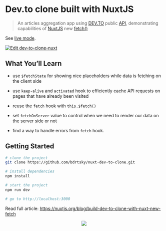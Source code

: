 # Dev.to clone built with NuxtJS

> An articles aggregation app using [DEV.TO](https://dev.to) public [API](https://docs.dev.to/api/), demonstrating capabilities of [NuxtJS](https://nuxtjs.org) new [fetch()](https://nuxtjs.org/api/pages-fetch)

See [live mode](https://quixotic-scissors.surge.sh/).

[![Edit dev-to-clone-nuxt](https://codesandbox.io/static/img/play-codesandbox.svg)](https://codesandbox.io/s/github/bdrtsky/nuxt-dev-to-clone/tree/master/?fontsize=14&hidenavigation=1&theme=dark)

## What You’ll Learn

- use `$fetchState` for showing nice placeholders while data is fetching on the client side

- use `keep-alive` and `activated` hook to efficiently cache API requests on pages that have already been visited

- reuse the `fetch` hook with `this.$fetch()`

- set `fetchOnServer` value to control when we need to render our data on the server side or not

- find a way to handle errors from `fetch` hook.

## Getting Started

```sh
# clone the project
git clone https://github.com/bdrtsky/nuxt-dev-to-clone.git

# install dependencies
npm install

# start the project
npm run dev

# go to http://localhost:3000
```

Read full article: https://nuxtjs.org/blog/build-dev-to-clone-with-nuxt-new-fetch

<p align="center">
  <img src="https://raw.githubusercontent.com/bdrtsky/nuxt-dev-to-clone/master/static/demo.gif">
</p>
